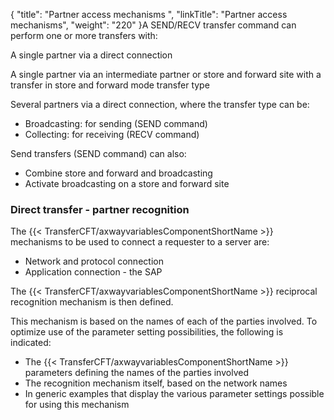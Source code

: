 {
    "title": "Partner  access mechanisms ",
    "linkTitle": "Partner access mechanisms",
    "weight": "220"
}A SEND/RECV transfer command can perform one or more transfers with:

A single partner
via a direct connection

A single partner
via an intermediate partner or store and forward site with a transfer
in store and forward mode transfer type

Several partners
via a direct connection, where the transfer type can be:

- Broadcasting: for sending
    (SEND command)
- Collecting: for receiving (RECV command)

Send transfers (SEND command) can also:

- Combine store and
    forward and broadcasting
- Activate broadcasting
    on a store and forward site

### Direct transfer - partner recognition

The {{< TransferCFT/axwayvariablesComponentShortName  >}} mechanisms to be used to connect a requester to a server
are:

- Network and protocol
    connection
- Application connection -
    the SAP

The {{< TransferCFT/axwayvariablesComponentShortName  >}} reciprocal recognition mechanism is then defined.

This mechanism is based on the names of each of the parties involved.
To optimize use of the parameter setting possibilities, the following
is indicated:

- The {{< TransferCFT/axwayvariablesComponentShortName  >}}
    parameters defining the names of the parties involved
- The recognition
    mechanism itself, based on the network names
- In
    generic examples that display the various parameter settings possible
    for using this mechanism
